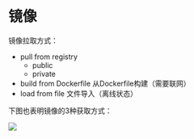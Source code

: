 # 镜像

镜像拉取方式：

- pull from registry 
  - public
  - private
- build from Dockerfile 从Dockerfile构建（需要联网）
- load from file  文件导入（离线状态）

下图也表明镜像的3种获取方式：

![](../img/image_pull.png)